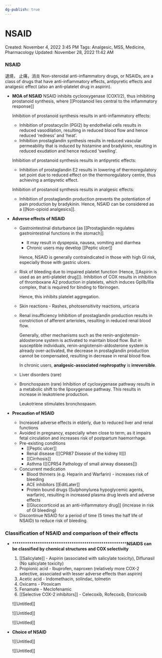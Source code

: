 ```yaml
---
dg-publish: true
---
```


# NSAID

Created: November 4, 2022 3:45 PM
Tags: Analgesic, MSS, Medicine, Pharmacology
Updated: November 28, 2022 11:42 AM

### NSAID
退燒， 止痛，消炎
Non-steroidal anti-inflammatory drugs, or NSAIDs, are a class of drugs that have anti-inflammatory effects, antipyretic effects and analgesic effect (also an anti-platelet drug in aspirin).

- ************************MOA of NSAID************************
    NSAID inhibits cyclooxygenase (COX1/2), thus inhibiting prostanoid synthesis, where [[Prostanoid lies central to the inflammatory response]]
    
    Inhibition of prostanoid synthesis results in anti-inflammatory effects:
    - Inhibition of prostacyclin (PGI2) by endothelial cells results in reduced vasodilation, resulting in reduced blood flow and hence reduced ‘redness’ and ‘heat’.
    - Inhibition prostaglandin synthesis results in reduced vascular permeability that is induced by histamine and bradykinin, resulting in reduced exudation and hence reduced ‘swelling’.
    
    Inhibition of prostanoid synthesis results in antipyretic effects:
    - Inhibition of prostaglandin E2 results in lowering of thermoregulatory set point due to reduced effect on the thermoregulatory centre, thus achieving a antipyretic effect.
    
    Inhibition of prostanoid synthesis results in analgesic effects:
    - Inhibition of prostaglandin production prevents the potentiation of pain production by bradykinin. Hence, NSAID can be considered as a [[Non-opioid analgesics]].
- **********************************************Adverse effects of NSAID**********************************************
    - Gastrointestinal disturbance (as [[Prostaglandin regulates gastrointestinal functions in the stomach]]
        - It may result in dyspepsia, nausea, vomiting and diarrhea
        - Chronic users may develop [[Peptic ulcer]]
        
        Hence, NSAID is generally contraindicated in those with high GI risk, especially those with gastric ulcers.
    - Risk of bleeding due to impaired platelet function (Hence, [[Aspirin is used as an anti-platelet drug]]).
        Inhibition of COX results in inhibition of thromboxane A2 production in platelets, which induces GpIIb/IIIa complex, that is required for binding to fibrinogen.
        
        Hence, this inhibits platelet aggregation.
    - Skin reactions - Rashes, photosensitivity reactions, urticaria
    - Renal insufficiency
        Inhibition of prostaglandin production results in constriction of afferent arterioles, resulting in reduced renal blood flow.
        
        Generally, other mechanisms such as the renin-angiotensin-aldosterone system is activated to maintain blood flow. But in susceptible individuals, renin-angiotensin-aldosterone system is already over-activated, the decrease in prostaglandin production cannot be compensated, resulting in decrease in renal blood flow.
        
        In chronic users, **********analgesic-associated nephropathy********** is ************************irreversible************************.
    - Liver disorders (rare)
    - Bronchospasm (rare)
        Inhibition of cycloxygenase pathway results in a metabolic shift to the lipoxygenase pathway. This results in increase in leukotriene production.
        
        Leukotriene stimulates bronchospasm.
- **************************************Precaution of NSAID**************************************
    - Increased adverse effects in elderly, due to reduced liver and renal functions
    - Avoided in pregnancy, especially when close to term, as it impairs fetal circulation and increases risk of postpartum haemorrhage.
    - Pre-existing conditions
        - [[Peptic ulcer]]
        - Renal disease ([[CPR87 Disease of the kidney II]])
        - [[Cirrhosis]]
        - Asthma ([[CPR54  Pathology of small airway diseases]])
    - Concurrent medication
        - Blood thinners (e.g. Heparin and Warfarin) - increases risk of bleeding
        - ACE inhibitors [[EditLater]]
        - Protein bound drugs (Sulphonylurea hypoglycemic agents, warfarin), resulting in increased plasma drug levels and adverse effects
        - [[Glucocorticoid as an anti-inflammatory drug]]  (increase in risk of GI bleeding)
    - Discontinue NSAID for a period of time (5 times the half life of NSAID) to reduce risk of bleeding.
### Classification of NSAID and comparison of their effects
- ************************************************************************************************************************************NSAIDS can be classified by chemical structures and COX selectivity******************************************************************************
    1. [[Salicylate]] - Aspirin (associated with salicylate toxicity), Diflunasil (No salicylate toxicity)
    2. Propionic acid - Ibuprofen, naproxen (relatively more COX-2 selective, associated with lesser adverse effects than aspirin)
    3. Acetic acid - Indomethacin, solindac, tolmetin
    4. Oxicams - Piroxicam
    5. Fenamate - Meclofenamic
    6. [[Selective COX-2 inhibitors]] - Celecoxib, Rofecoxib, Etoricoxib
    
    ![[Untitled]]
    
    ![[Untitled]]
    
    ![[Untitled]]
- ******************************Choice of NSAID******************************
    
    ![[Untitled]]
    
    ![[Untitled]]